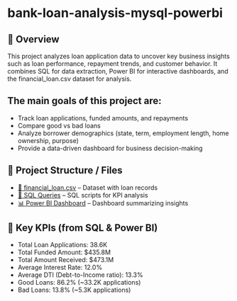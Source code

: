 # bank-loan-analysis-mysql-powerbi

## 📌 Overview

This project analyzes loan application data to uncover key business insights such as loan performance, repayment trends, and customer behavior.
It combines SQL for data extraction, Power BI for interactive dashboards, and the financial_loan.csv dataset for analysis.

## The main goals of this project are:

- Track loan applications, funded amounts, and repayments
- Compare good vs bad loans
- Analyze borrower demographics (state, term, employment length, home ownership, purpose)
- Provide a data-driven dashboard for business decision-making

## 📂 Project Structure / Files

- [📄 financial_loan.csv](financial_loan.csv) – Dataset with loan records  
- [📝 SQL Queries](BANK%20LOAN%20REPORT%20QUERY%20DOCUMENT.docx) – SQL scripts for KPI analysis  
- [📊 Power BI Dashboard](Overview%20Dashboard.pdf) – Dashboard summarizing insights  

## 📌 Key KPIs (from SQL & Power BI)

- Total Loan Applications: 38.6K
- Total Funded Amount: $435.8M
- Total Amount Received: $473.1M
- Average Interest Rate: 12.0%
- Average DTI (Debt-to-Income ratio): 13.3%
- Good Loans: 86.2% (~33.2K applications)
- Bad Loans: 13.8% (~5.3K applications)










